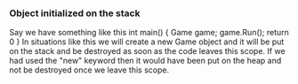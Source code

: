 ### Object initialized on the stack
Say we have something like this
  int main() {
  Game game;
  game.Run();
  return 0
  }
In situations like this we will create a new Game object and it will be put on
the stack and be destroyed as soon as the code leaves this scope. If we had
used the "new" keyword then it would have been put on the heap and not be
destroyed once we leave this scope. 
